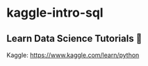 # kaggle-intro-sql

## Learn Data Science Tutorials 🐍

Kaggle: <https://www.kaggle.com/learn/python>
